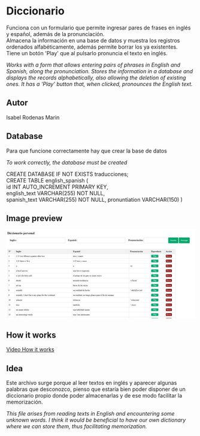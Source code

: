 # Diccionario
Funciona con un formulario que permite ingresar pares de frases en inglés y español, además de la pronunciación.  
Almacena la información en una base de datos y muestra los registros ordenados alfabéticamente, además permite borrar los ya existentes.  
Tiene un botón 'Play' que al pulsarlo pronuncia el texto en inglés.  

*Works with a form that allows entering pairs of phrases in English and Spanish, along the pronunciation.
Stores the information in a database and displays the records alphabetically, also allowing the deletion of existing ones.
It has a 'Play' button that, when clicked, pronounces the English text.*

## Autor
Isabel Rodenas Marin

## Database
Para que funcione correctamente hay que crear la base de datos

*To work correctly, the database must be created*
  
CREATE DATABASE IF NOT EXISTS traducciones;  
CREATE TABLE english_spanish (  
    id INT AUTO_INCREMENT PRIMARY KEY,  
    english_text VARCHAR(255) NOT NULL,  
    spanish_text VARCHAR(255) NOT NULL,
    pronuntiation VARCHAR(150)
)

## Image preview
![Preview](https://raw.githubusercontent.com/isromar/php/main/diccionario/preview.JPG)

## How it works
[Video How it works](https://youtu.be/i-SQhMCgNhQ)

## Idea
Este archivo surge porque al leer textos en inglés y aparecer algunas palabras que desconozco, pienso que estaría bien poder disponer de un diccionario propio donde poder almacenarlas y de ese modo facilitar la memorización.  

*This file arises from reading texts in English and encountering some unknown words. I think it would be beneficial to have our own dictionary where we can store them, thus facilitating memorization.*